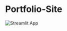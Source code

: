 # Portfolio-Site
![Streamlit App](https://raw.githubusercontent.com/your-username/your-repo/main/thumbnail.png)
